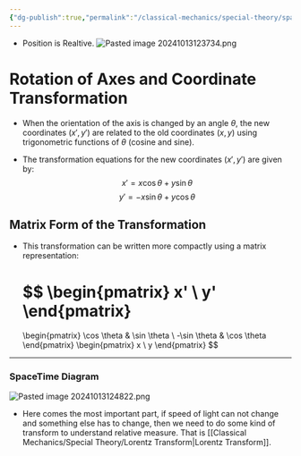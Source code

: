 ```yaml
---
{"dg-publish":true,"permalink":"/classical-mechanics/special-theory/space-time-diagram/"}
---
```




- Position is Realtive.
![Pasted image 20241013123734.png](/img/user/Classical%20Mechanics/Special%20Theory/Pasted%20image%2020241013123734.png)

# Rotation of Axes and Coordinate Transformation

- When the orientation of the axis is changed by an angle $\theta$, the new coordinates $(x', y')$ are related to the old coordinates $(x, y)$ using trigonometric functions of $\theta$ (cosine and sine).

- The transformation equations for the new coordinates $(x', y')$ are given by:
  $$
  x' = x \cos \theta + y \sin \theta
  $$
  $$
  y' = -x \sin \theta + y \cos \theta
  $$

## Matrix Form of the Transformation

- This transformation can be written more compactly using a matrix representation:
  
  $$
  \begin{pmatrix}
  x' \\
  y'
  \end{pmatrix}
  =
  \begin{pmatrix}
  \cos \theta & \sin \theta \\
  -\sin \theta & \cos \theta
  \end{pmatrix}
  \begin{pmatrix}
  x \\
  y
  \end{pmatrix}
  $$

---

### SpaceTime Diagram

![Pasted image 20241013124822.png](/img/user/Classical%20Mechanics/Special%20Theory/Pasted%20image%2020241013124822.png)


- Here comes the most important part, if speed of light can not change and something else has to change, then we need to do some kind of transform to understand relative measure. That is [[Classical Mechanics/Special Theory/Lorentz Transform\|Lorentz Transform]].